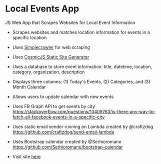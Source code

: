 # Local Events App
JS Web App that Scrapes Websites for Local Event Information

* Scrapes websites and matches location information for events in a specific location
* Uses [Simplecrawler](https://github.com/simplecrawler/simplecrawler) for web scraping
* Uses [CosmicJS Static Site Generator](https://github.com/cosmicjs/static-website)
* Uses a database to store event information: title, datetime, location, category, organization, description
* Displays three columns: (1) Today's Events, (2) Categories, and (3) Month Calendar
* Allows users to update calendar with new events
* Uses FB Graph API to get events by city https://stackoverflow.com/questions/13409763/is-there-any-way-to-fetch-all-facebook-events-in-a-specific-city
* Uses static email sender running on Lambda created by @craftzdog https://github.com/craftzdog/send-email-lambda
* Uses Bootstrap calendar created by @Serhioromano https://github.com/Serhioromano/bootstrap-calendar


* Visit site [here](http://danstrong.tech/local-events-app/)
